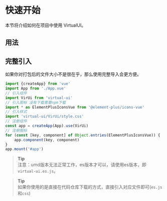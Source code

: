 # 快速开始

本节将介绍如何在项目中使用 VirtualUI。

## 用法

## 完整引入

如果你对打包后的文件大小不是很在乎，那么使用完整导入会更方便。

```js
import {createApp} from 'vue'
import App from './App.vue'
// 引入组件
import VirUi from 'virtual-ui'
// 引入图标 没有下载需要npm下载
import * as ElementPlusIconsVue from '@element-plus/icons-vue'
// 引入样式
import 'virtual-ui/VirUi/style.css'
// 注册组件
const app = createApp(App).use(VirUi)
// 注册图标
for (const [key, component] of Object.entries(ElementPlusIconsVue)) {
    app.component(key, component)
}
app.mount('#app')

```
> **Tip**<br>
> 注意：umd版本无法正常工作，es版本才可以，请使用es版本，即 `virtual-ui.es.js`。

> **Tip**<br>
> 如果你使用的是直接在代码仓库下载的方式，直接引入对应文件即可(`es.js`和`css`)

